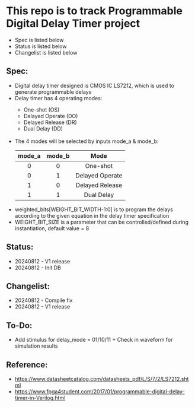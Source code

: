 # This repo is to track Programmable Digital Delay Timer project
- Spec is listed below
- Status is listed below
- Changelist is listed below

## Spec:
<ul>
   <li>Digital delay timer designed is CMOS IC LS7212, which is used to generate programmable delays</li>
   <li>Delay timer has 4 operating modes:</li>
      <ul>
         <li>One-shot (OS)</li>
         <li>Delayed Operate (DO)</li>
         <li>Delayed Release (DR)</li>
         <li>Dual Delay (DD)</li>
      </ul>
   <br>
   <li>The 4 modes will be selected by inputs mode_a & mode_b:</li>

   | mode_a | mode_b | Mode            |
   | :----: | :----: | :-------------: |
   |   0    |    0   | One-shot        |
   |   0    |    1   | Delayed Operate |
   |   1    |    0   | Delayed Release |
   |   1    |    1   | Dual Delay      |

   <li>weighted_bits[WEIGHT_BIT_WIDTH-1:0] is to program the delays according to the given equation in the delay timer specification</li>
   <li>WEIGHT_BIT_SIZE is a parameter that can be controlled/defined during instantiation, default value = 8
</ul>

## Status:
- 20240812 - V1 release
- 20240812 - Init DB

## Changelist:
- 20240812 - Compile fix
- 20240812 - V1 release

## To-Do:
- Add stimulus for delay_mode = 01/10/11 + Check in waveform for simulation results

## Reference:
- https://www.datasheetcatalog.com/datasheets_pdf/L/S/7/2/LS7212.shtml
- https://www.fpga4student.com/2017/01/programmable-digital-delay-timer-in-Verilog.html